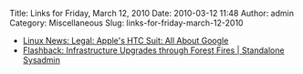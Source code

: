 Title: Links for Friday, March 12, 2010
Date: 2010-03-12 11:48
Author: admin
Category: Miscellaneous
Slug: links-for-friday-march-12-2010

-   [Linux News: Legal: Apple's HTC Suit: All About
    Google](http://www.linuxinsider.com/rsstory/69467.html)
-   [Flashback: Infrastructure Upgrades through Forest Fires |
    Standalone
    Sysadmin](http://www.standalone-sysadmin.com/blog/2010/03/flashback-infrastructure-upgrades-through-forest-fires/)

